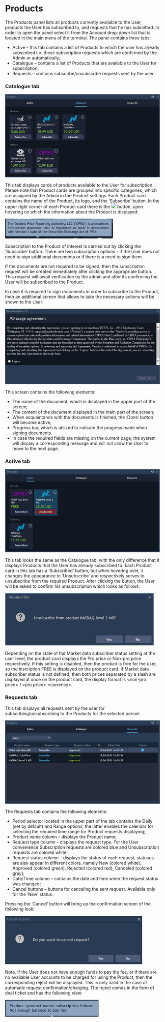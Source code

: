 # Products

The Products panel lists all products currently available to the User, products the User has subscribed to, and requests that he has submitted. In order to open the panel select it from the Account drop-down list that is located in the main menu of the terminal. The panel contains three tabs:

* Active – this tab contains a list of Products to which the user has already subscribed i.e. those subscription requests which are confirmed by the Admin or automatically;
* Catalogue – contains a list of Products that are available to the User for subscription;
* Requests – contains subscribe/unsubscribe requests sent by the user.

### **Catalogue tab**

![](../../../.gitbook/assets/4%20%288%29.jpg)

This tab displays cards of products available to the User for subscription. Please note that Product cards are grouped into specific categories, which are assigned by the Admin in the Product settings. Each Product card contains the name of the Product, its logo, and the ‘Subscribe’ button. In the upper right corner of each Product card there is the ![](https://lh4.googleusercontent.com/wEkGlYW5qSeJGHTfyYQ96E205vVVvX6eswwVSDiOvyIqiCWYDMiZO2C1vohXpdkVT2EocJhTeZqUkXKP588MgCx4qBNH7unwz8yPzCq6tFHxD6setKlOMPpkztGfxpuJlrM5ko-t) button, upon hovering on which the information about the Product is displayed: 

![](../../../.gitbook/assets/image%20%2885%29.png)

Subscription to the Product of interest is carried out by clicking the ‘Subscribe’ button. There are two subscription options - if the User does not need to sign additional documents or if there is a need to sign them. 

If the documents are not required to be signed, then the subscription request will be created immediately after clicking the appropriate button. This request will await verification by the admin and after its confirming the User will be subscribed to the Product.

In case it is required to sign documents in order to subscribe to the Product, then an additional screen that allows to take the necessary actions will be shown to the User:

![](../../../.gitbook/assets/new5%20%281%29.jpg)

This screen contains the following elements:

* The name of the document, which is displayed in the upper part of the screen;
* The content of the document displayed in the main part of the screen;
* When acquaintance with the documents is finished, the ‘Done’ button will become active;
* Progress bar, which is utilized to indicate the progress made when signing documents.
* In case the required fields are missing on the current page, the system will display a corresponding message and will not allow the User to move to the next page.

### **Active tab**

![](../../../.gitbook/assets/3%20%2816%29.jpg)

This tab looks the same as the Catalogue tab, with the only difference that it displays Products that the User has already subscribed to. Each Product сard in this tab has a ‘Subscribed’ button, but when hovering over, it changes the appearance to ‘Unsubscribe’ and respectively serves to unsubscribe from the required Product. After clicking the button, the User will be asked to confirm his unsubscription which looks as follows:

![](../../../.gitbook/assets/new3%20%283%29.jpg)

Depending on the state of the Market data subscriber status setting at the user level, the product card displays the Pro price or Non-pro price respectively. If this setting is disabled, then the product is free for the user, so the inscription FREE is displayed on the product card. If Market data subscriber status is not defined, then both prices separated by a slash are displayed at once on the product card, the display format is &lt;non-pro price&gt; / &lt;pro price&gt; &lt;currency&gt;.

### **Requests tab**

This tab displays all requests sent by the user for subscribing/unsubscribing to the Products for the selected period:

![](../../../.gitbook/assets/new6.jpg)

The Requests tab contains the following elements:

* Period selector located in the upper part of the tab contains the Daily \(set by default\) and Range options, the latter enables the calendar for selecting the required time range for Product requests displaying;
* Product name column – displays the Product name;
* Request type column – displays the request type. For the User convenience Subscription requests are colored blue and Unsubscription requests are colored white;
* Request status column – displays the status of each request, statuses are also appear in different colors, namely New \(colored white\), Approved \(colored green\), Rejected \(colored red\), Canceled \(colored gray\);
* Date/Time column – contains the date and time when the request status was changed;
* Cancel buttons – buttons for canceling the sent request. Available only for the ‘New’ status.

Pressing the ‘Cancel’ button will bring up the confirmation screen of the following look:

![](../../../.gitbook/assets/image%20%2884%29.png)

Note. If the User does not have enough funds to pay the fee, or if there are no available User accounts to be charged for using the Product, then the corresponding reject will be displayed. This is only valid in the case of automatic request confirmation/charging. The reject comes in the form of deal ticket and has the following view:

![](../../../.gitbook/assets/image%20%28101%29.png)

